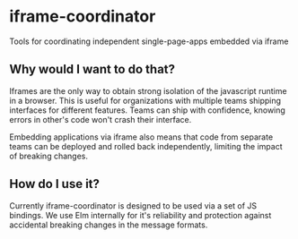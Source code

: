 # iframe-coordinator

Tools for coordinating independent single-page-apps embedded via iframe

## Why would I want to do that?

Iframes are the only way to obtain strong isolation of the javascript runtime in a browser. This is useful for organizations with multiple teams shipping interfaces for different features. Teams can ship with confidence, knowing errors in other's code won't crash their interface.

Embedding applications via iframe also means that code from separate teams can be deployed and rolled back independently, limiting the impact of breaking changes. 


## How do I use it?

Currently iframe-coordinator is designed to be used via a set of JS bindings. We use Elm internally for it's reliability and protection against accidental breaking changes in the message formats.

